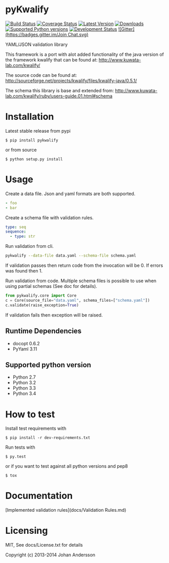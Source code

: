 # pyKwalify

[![Build Status](https://travis-ci.org/Grokzen/pykwalify.svg?branch=master)](https://travis-ci.org/Grokzen/pykwalify) [![Coverage Status](https://coveralls.io/repos/Grokzen/pykwalify/badge.png?branch=master)](https://coveralls.io/r/Grokzen/pykwalify) [![Latest Version](https://pypip.in/version/pykwalify/badge.svg)](https://pypi.python.org/pypi/pykwalify/) [![Downloads](https://pypip.in/download/pykwalify/badge.svg)](https://pypi.python.org/pypi/pykwalify/) [![Supported Python versions](https://pypip.in/py_versions/pykwalify/badge.svg)](https://pypi.python.org/pypi/pykwalify/) [![Development Status](https://pypip.in/status/pykwalify/badge.svg)](https://pypi.python.org/pypi/pykwalify/) [![Gitter](https://badges.gitter.im/Join Chat.svg)](https://gitter.im/Grokzen/pykwalify?utm_source=badge&utm_medium=badge&utm_campaign=pr-badge&utm_content=badge)


YAML/JSON validation library

This framework is a port with alot added functionality of the java version of the framework kwalify that can be found at: http://www.kuwata-lab.com/kwalify/

The source code can be found at: http://sourceforge.net/projects/kwalify/files/kwalify-java/0.5.1/

The schema this library is base and extended from: http://www.kuwata-lab.com/kwalify/ruby/users-guide.01.html#schema


# Installation

Latest stable release from pypi

```
$ pip install pykwalify
```

or from source

```
$ python setup.py install
```


# Usage

Create a data file. Json and yaml formats are both supported.

```yaml
- foo
- bar
```

Create a schema file with validation rules.

```yaml
type: seq
sequence:
  - type: str
```

Run validation from cli.

```bash
pykwalify --data-file data.yaml --schema-file schema.yaml
```

If validation passes then return code from the invocation will be 0. If errors was found then 1.

Run validation from code. Multiple schema files is possible to use when using partial schemas (See doc for details).

```python
from pykwalify.core import Core
c = Core(source_file="data.yaml", schema_files=["schema.yaml"])
c.validate(raise_exception=True)
```

If validation fails then exception will be raised.


## Runtime Dependencies

 - docopt 0.6.2
 - PyYaml 3.11


## Supported python version

 - Python 2.7
 - Python 3.2
 - Python 3.3
 - Python 3.4


# How to test

Install test requirements with

```
$ pip install -r dev-requirements.txt
```

Run tests with

```
$ py.test
```

or if you want to test against all python versions and pep8

```
$ tox
```


# Documentation

[Implemented validation rules](docs/Validation Rules.md)


# Licensing

MIT, See docs/License.txt for details

Copyright (c) 2013-2014 Johan Andersson
